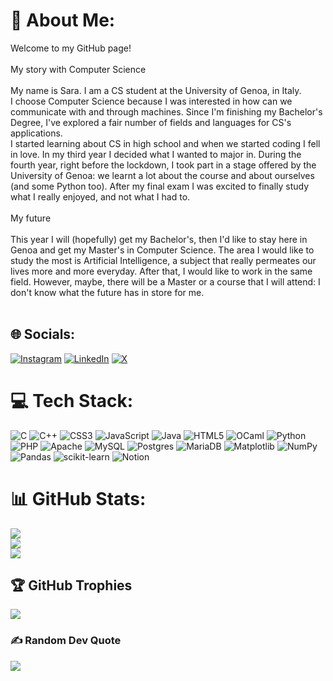 # 💫 About Me:
Welcome to my GitHub page!<br><br>My story with Computer Science<br><br>My name is Sara. I am a CS student at the University of Genoa, in Italy. <br>I choose Computer Science because I was interested in how can we communicate with and through machines. Since I'm finishing my Bachelor's Degree, I've explored a fair number of fields and languages for CS's applications.<br>I started learning about CS in high school and when we started coding I fell in love. In my third year I decided what I wanted to major in. During the fourth year, right before the lockdown, I took part in a stage offered by the University of Genoa: we learnt a lot about the course and about ourselves (and some Python too). After my final exam I was excited to finally study what I really enjoyed, and not what I had to.<br><br>My future<br><br>This year I will (hopefully) get my Bachelor's, then I'd like to stay here in Genoa and get my Master's in Computer Science. The area I would like to study the most is Artificial Intelligence, a subject that really permeates our lives more and more everyday. After that, I would like to work in the same field. However, maybe, there will be a Master or a course that I will attend: I don't know what the future has in store for me.<br><br>
## 🌐 Socials:
[![Instagram](https://img.shields.io/badge/Instagram-%23E4405F.svg?logo=Instagram&logoColor=white)](https://instagram.com/saracaviglia27) [![LinkedIn](https://img.shields.io/badge/LinkedIn-%230077B5.svg?logo=linkedin&logoColor=white)](https://linkedin.com/in/sara-caviglia-bbb2ab25a) [![X](https://img.shields.io/badge/X-black.svg?logo=X&logoColor=white)](https://x.com/saracaviglia27) 

# 💻 Tech Stack:
![C](https://img.shields.io/badge/c-%2300599C.svg?style=for-the-badge&logo=c&logoColor=white) ![C++](https://img.shields.io/badge/c++-%2300599C.svg?style=for-the-badge&logo=c%2B%2B&logoColor=white) ![CSS3](https://img.shields.io/badge/css3-%231572B6.svg?style=for-the-badge&logo=css3&logoColor=white) ![JavaScript](https://img.shields.io/badge/javascript-%23323330.svg?style=for-the-badge&logo=javascript&logoColor=%23F7DF1E) ![Java](https://img.shields.io/badge/java-%23ED8B00.svg?style=for-the-badge&logo=openjdk&logoColor=white) ![HTML5](https://img.shields.io/badge/html5-%23E34F26.svg?style=for-the-badge&logo=html5&logoColor=white) ![OCaml](https://img.shields.io/badge/OCaml-%23E98407.svg?style=for-the-badge&logo=ocaml&logoColor=white) ![Python](https://img.shields.io/badge/python-3670A0?style=for-the-badge&logo=python&logoColor=ffdd54) ![PHP](https://img.shields.io/badge/php-%23777BB4.svg?style=for-the-badge&logo=php&logoColor=white) ![Apache](https://img.shields.io/badge/apache-%23D42029.svg?style=for-the-badge&logo=apache&logoColor=white) ![MySQL](https://img.shields.io/badge/mysql-4479A1.svg?style=for-the-badge&logo=mysql&logoColor=white) ![Postgres](https://img.shields.io/badge/postgres-%23316192.svg?style=for-the-badge&logo=postgresql&logoColor=white) ![MariaDB](https://img.shields.io/badge/MariaDB-003545?style=for-the-badge&logo=mariadb&logoColor=white) ![Matplotlib](https://img.shields.io/badge/Matplotlib-%23ffffff.svg?style=for-the-badge&logo=Matplotlib&logoColor=black) ![NumPy](https://img.shields.io/badge/numpy-%23013243.svg?style=for-the-badge&logo=numpy&logoColor=white) ![Pandas](https://img.shields.io/badge/pandas-%23150458.svg?style=for-the-badge&logo=pandas&logoColor=white) ![scikit-learn](https://img.shields.io/badge/scikit--learn-%23F7931E.svg?style=for-the-badge&logo=scikit-learn&logoColor=white) ![Notion](https://img.shields.io/badge/Notion-%23000000.svg?style=for-the-badge&logo=notion&logoColor=white)
# 📊 GitHub Stats:
![](https://github-readme-stats.vercel.app/api?username=saracaviglia&theme=dark&hide_border=false&include_all_commits=false&count_private=false)<br/>
![](https://github-readme-streak-stats.herokuapp.com/?user=saracaviglia&theme=dark&hide_border=false)<br/>
![](https://github-readme-stats.vercel.app/api/top-langs/?username=saracaviglia&theme=dark&hide_border=false&include_all_commits=false&count_private=false&layout=compact)

## 🏆 GitHub Trophies
![](https://github-profile-trophy.vercel.app/?username=saracaviglia&theme=vision-friendly-dark&no-frame=false&no-bg=false&margin-w=4)

### ✍️ Random Dev Quote
![](https://quotes-github-readme.vercel.app/api?type=vetical&theme=radical)

<!-- Proudly created with GPRM ( https://gprm.itsvg.in ) -->
